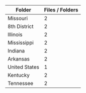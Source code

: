 | Folder        |   Files / Folders |
|---------------|-------------------|
| Missouri      |                 2 |
| 8th District  |                 2 |
| Illinois      |                 2 |
| Mississippi   |                 2 |
| Indiana       |                 2 |
| Arkansas      |                 2 |
| United States |                 1 |
| Kentucky      |                 2 |
| Tennessee     |                 2 |